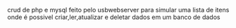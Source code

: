 crud de php e mysql feito pelo usbwebserver para simular uma lista de itens onde é possivel criar,ler,atualizar e deletar dados em um banco de dados
